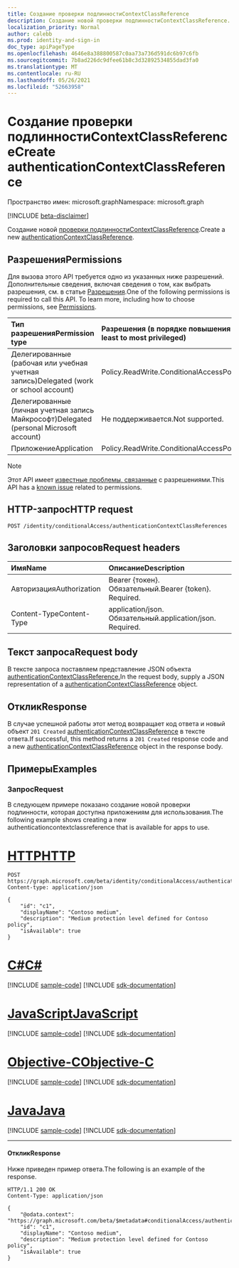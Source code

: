 ```yaml
---
title: Создание проверки подлинностиContextClassReference
description: Создание новой проверки подлинностиContextClassReference.
localization_priority: Normal
author: calebb
ms.prod: identity-and-sign-in
doc_type: apiPageType
ms.openlocfilehash: 4646e8a388800587c0aa73a736d591dc6b97c6fb
ms.sourcegitcommit: 7b8ad226dc9dfee61b8c3d32892534855dad3fa0
ms.translationtype: MT
ms.contentlocale: ru-RU
ms.lasthandoff: 05/26/2021
ms.locfileid: "52663958"
---
```

# <a name="create-authenticationcontextclassreference"></a><span data-ttu-id="25ed4-103">Создание проверки подлинностиContextClassReference</span><span class="sxs-lookup"><span data-stu-id="25ed4-103">Create authenticationContextClassReference</span></span>

<span data-ttu-id="25ed4-104">Пространство имен: microsoft.graph</span><span class="sxs-lookup"><span data-stu-id="25ed4-104">Namespace: microsoft.graph</span></span>

[!INCLUDE [beta-disclaimer](../../includes/beta-disclaimer.md)]

<span data-ttu-id="25ed4-105">Создание новой [проверки подлинностиContextClassReference](../resources/authenticationContextClassReference.md).</span><span class="sxs-lookup"><span data-stu-id="25ed4-105">Create a new [authenticationContextClassReference](../resources/authenticationContextClassReference.md).</span></span>

## <a name="permissions"></a><span data-ttu-id="25ed4-106">Разрешения</span><span class="sxs-lookup"><span data-stu-id="25ed4-106">Permissions</span></span>

<span data-ttu-id="25ed4-p101">Для вызова этого API требуется одно из указанных ниже разрешений. Дополнительные сведения, включая сведения о том, как выбрать разрешения, см. в статье [Разрешения](/graph/permissions-reference).</span><span class="sxs-lookup"><span data-stu-id="25ed4-p101">One of the following permissions is required to call this API. To learn more, including how to choose permissions, see [Permissions](/graph/permissions-reference).</span></span>

|<span data-ttu-id="25ed4-109">Тип разрешения</span><span class="sxs-lookup"><span data-stu-id="25ed4-109">Permission type</span></span>                        | <span data-ttu-id="25ed4-110">Разрешения (в порядке повышения привилегий)</span><span class="sxs-lookup"><span data-stu-id="25ed4-110">Permissions (from least to most privileged)</span></span>                    |
|:--------------------------------------|:---------------------------------------------------------------|
|<span data-ttu-id="25ed4-111">Делегированные (рабочая или учебная учетная запись)</span><span class="sxs-lookup"><span data-stu-id="25ed4-111">Delegated (work or school account)</span></span>     | <span data-ttu-id="25ed4-112">Policy.ReadWrite.ConditionalAccess</span><span class="sxs-lookup"><span data-stu-id="25ed4-112">Policy.ReadWrite.ConditionalAccess</span></span> |
|<span data-ttu-id="25ed4-113">Делегированные (личная учетная запись Майкрософт)</span><span class="sxs-lookup"><span data-stu-id="25ed4-113">Delegated (personal Microsoft account)</span></span> | <span data-ttu-id="25ed4-114">Не поддерживается.</span><span class="sxs-lookup"><span data-stu-id="25ed4-114">Not supported.</span></span> |
|<span data-ttu-id="25ed4-115">Приложение</span><span class="sxs-lookup"><span data-stu-id="25ed4-115">Application</span></span>                            | <span data-ttu-id="25ed4-116">Policy.ReadWrite.ConditionalAccess</span><span class="sxs-lookup"><span data-stu-id="25ed4-116">Policy.ReadWrite.ConditionalAccess</span></span> |

> [!NOTE]
> <span data-ttu-id="25ed4-117">Этот API имеет [известные проблемы, связанные](/graph/known-issues#permissions) с разрешениями.</span><span class="sxs-lookup"><span data-stu-id="25ed4-117">This API has a [known issue](/graph/known-issues#permissions) related to permissions.</span></span>

## <a name="http-request"></a><span data-ttu-id="25ed4-118">HTTP-запрос</span><span class="sxs-lookup"><span data-stu-id="25ed4-118">HTTP request</span></span>

<!-- { "blockType": "ignored" } -->

```http
POST /identity/conditionalAccess/authenticationContextClassReferences
```

## <a name="request-headers"></a><span data-ttu-id="25ed4-119">Заголовки запросов</span><span class="sxs-lookup"><span data-stu-id="25ed4-119">Request headers</span></span>

| <span data-ttu-id="25ed4-120">Имя</span><span class="sxs-lookup"><span data-stu-id="25ed4-120">Name</span></span>          | <span data-ttu-id="25ed4-121">Описание</span><span class="sxs-lookup"><span data-stu-id="25ed4-121">Description</span></span>      |
|:--------------|:-----------------|
| <span data-ttu-id="25ed4-122">Авторизация</span><span class="sxs-lookup"><span data-stu-id="25ed4-122">Authorization</span></span> | <span data-ttu-id="25ed4-p102">Bearer {токен}. Обязательный.</span><span class="sxs-lookup"><span data-stu-id="25ed4-p102">Bearer {token}. Required.</span></span>   |
| <span data-ttu-id="25ed4-125">Content-Type</span><span class="sxs-lookup"><span data-stu-id="25ed4-125">Content-Type</span></span>  | <span data-ttu-id="25ed4-p103">application/json. Обязательный.</span><span class="sxs-lookup"><span data-stu-id="25ed4-p103">application/json. Required.</span></span> |

## <a name="request-body"></a><span data-ttu-id="25ed4-128">Текст запроса</span><span class="sxs-lookup"><span data-stu-id="25ed4-128">Request body</span></span>

<span data-ttu-id="25ed4-129">В тексте запроса поставляем представление JSON объекта [authenticationContextClassReference.](../resources/authenticationcontextclassreference.md)</span><span class="sxs-lookup"><span data-stu-id="25ed4-129">In the request body, supply a JSON representation of a [authenticationContextClassReference](../resources/authenticationcontextclassreference.md) object.</span></span>

## <a name="response"></a><span data-ttu-id="25ed4-130">Отклик</span><span class="sxs-lookup"><span data-stu-id="25ed4-130">Response</span></span>

<span data-ttu-id="25ed4-131">В случае успешной работы этот метод возвращает код ответа и новый объект `201 Created` [authenticationContextClassReference](../resources/authenticationcontextclassreference.md) в тексте ответа.</span><span class="sxs-lookup"><span data-stu-id="25ed4-131">If successful, this method returns a `201 Created` response code and a new [authenticationContextClassReference](../resources/authenticationcontextclassreference.md) object in the response body.</span></span>

## <a name="examples"></a><span data-ttu-id="25ed4-132">Примеры</span><span class="sxs-lookup"><span data-stu-id="25ed4-132">Examples</span></span>

### <a name="request"></a><span data-ttu-id="25ed4-133">Запрос</span><span class="sxs-lookup"><span data-stu-id="25ed4-133">Request</span></span>
<span data-ttu-id="25ed4-134">В следующем примере показано создание новой проверки подлинности, которая доступна приложениям для использования.</span><span class="sxs-lookup"><span data-stu-id="25ed4-134">The following example shows creating a new authenticationcontextclassreference that is available for apps to use.</span></span>




# <a name="http"></a>[<span data-ttu-id="25ed4-135">HTTP</span><span class="sxs-lookup"><span data-stu-id="25ed4-135">HTTP</span></span>](#tab/http)
<!-- {
  "blockType": "request",
  "name": "create_authenticationcontextclassreference"
}-->

```http
POST https://graph.microsoft.com/beta/identity/conditionalAccess/authenticationContextClassReferences
Content-type: application/json

{
    "id": "c1",
    "displayName": "Contoso medium",
    "description": "Medium protection level defined for Contoso policy",
    "isAvailable": true
}

```
# <a name="c"></a>[<span data-ttu-id="25ed4-136">C#</span><span class="sxs-lookup"><span data-stu-id="25ed4-136">C#</span></span>](#tab/csharp)
[!INCLUDE [sample-code](../includes/snippets/csharp/create-authenticationcontextclassreference-csharp-snippets.md)]
[!INCLUDE [sdk-documentation](../includes/snippets/snippets-sdk-documentation-link.md)]

# <a name="javascript"></a>[<span data-ttu-id="25ed4-137">JavaScript</span><span class="sxs-lookup"><span data-stu-id="25ed4-137">JavaScript</span></span>](#tab/javascript)
[!INCLUDE [sample-code](../includes/snippets/javascript/create-authenticationcontextclassreference-javascript-snippets.md)]
[!INCLUDE [sdk-documentation](../includes/snippets/snippets-sdk-documentation-link.md)]

# <a name="objective-c"></a>[<span data-ttu-id="25ed4-138">Objective-C</span><span class="sxs-lookup"><span data-stu-id="25ed4-138">Objective-C</span></span>](#tab/objc)
[!INCLUDE [sample-code](../includes/snippets/objc/create-authenticationcontextclassreference-objc-snippets.md)]
[!INCLUDE [sdk-documentation](../includes/snippets/snippets-sdk-documentation-link.md)]

# <a name="java"></a>[<span data-ttu-id="25ed4-139">Java</span><span class="sxs-lookup"><span data-stu-id="25ed4-139">Java</span></span>](#tab/java)
[!INCLUDE [sample-code](../includes/snippets/java/create-authenticationcontextclassreference-java-snippets.md)]
[!INCLUDE [sdk-documentation](../includes/snippets/snippets-sdk-documentation-link.md)]

---




#### <a name="response"></a><span data-ttu-id="25ed4-140">Отклик</span><span class="sxs-lookup"><span data-stu-id="25ed4-140">Response</span></span>

<span data-ttu-id="25ed4-141">Ниже приведен пример ответа.</span><span class="sxs-lookup"><span data-stu-id="25ed4-141">The following is an example of the response.</span></span>
<!-- {
  "blockType": "response",
  "truncated": false,
  "@odata.type": "microsoft.graph.authenticationContextClassReference"
} -->

```http
HTTP/1.1 200 OK
Content-Type: application/json

{
    "@odata.context": "https://graph.microsoft.com/beta/$metadata#conditionalAccess/authenticationContextClassReference/$entity",
    "id": "c1",
    "displayName": "Contoso medium",
    "description": "Medium protection level defined for Contoso policy",
    "isAvailable": true
}

```

<!-- uuid: 16cd6b66-4b1a-43a1-adaf-3a886856ed98
2019-02-04 14:57:30 UTC -->
<!-- {
  "type": "#page.annotation",
  "description": "Create authenticationContextClassReference",
  "keywords": "",
  "section": "documentation",
  "tocPath": ""
}-->
